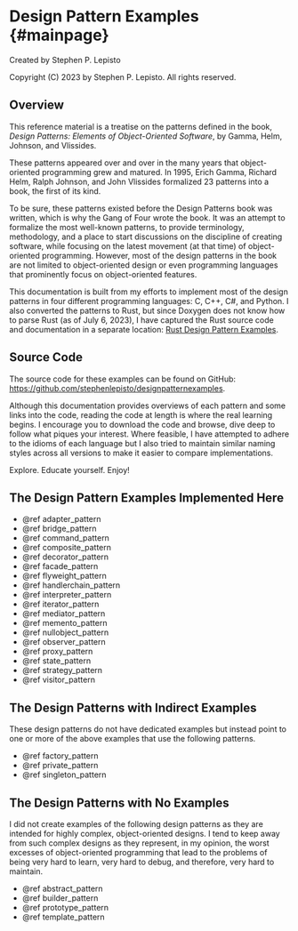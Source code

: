 # Design Pattern Examples {#mainpage}

Created by Stephen P. Lepisto

Copyright (C) 2023 by Stephen P. Lepisto.  All rights reserved.

## Overview

This reference material is a treatise on the patterns defined in the book,
*Design Patterns: Elements of Object-Oriented Software*, by Gamma, Helm,
Johnson, and Vlissides.

These patterns appeared over and over in the many years that object-oriented
programming grew and matured.  In 1995, Erich Gamma, Richard Helm, Ralph
Johnson, and John Vlissides formalized 23 patterns into a book, the first of
its kind.

To be sure, these patterns existed before the Design Patterns book was written,
which is why the Gang of Four wrote the book.  It was an attempt to formalize
the most well-known patterns, to provide terminology, methodology, and a place
to start discussions on the discipline of creating software, while focusing on
the latest movement (at that time) of object-oriented programming.  However,
most of the design patterns in the book are not limited to object-oriented
design or even programming languages that prominently focus on object-oriented
features.

This documentation is built from my efforts to implement most of the design
patterns in four different programming languages: C, C++, C#, and Python.  I
also converted the patterns to Rust, but since Doxygen does not know how to
parse Rust (as of July 6, 2023), I have captured the Rust source code and
documentation in a separate location:
[Rust Design Pattern Examples](https://stephenlepisto.com/developer/designpatternexamples/rust/doc/design_pattern_examples_rust/index.html "Browse Design Pattern Examples in Rust").


## Source Code

The source code for these examples can be found on GitHub: https://github.com/stephenlepisto/designpatternexamples.

Although this documentation provides overviews of each pattern and some links
into the code, reading the code at length is where the real learning begins.  I
encourage you to download the code and browse, dive deep to follow what piques
your interest.  Where feasible, I have attempted to adhere to the idioms of each
language but I also tried to maintain similar naming styles across all versions
to make it easier to compare implementations.

Explore.  Educate yourself.  Enjoy!


## The Design Pattern Examples Implemented Here
- @ref adapter_pattern
- @ref bridge_pattern
- @ref command_pattern
- @ref composite_pattern
- @ref decorator_pattern
- @ref facade_pattern
- @ref flyweight_pattern
- @ref handlerchain_pattern
- @ref interpreter_pattern
- @ref iterator_pattern
- @ref mediator_pattern
- @ref memento_pattern
- @ref nullobject_pattern
- @ref observer_pattern
- @ref proxy_pattern
- @ref state_pattern
- @ref strategy_pattern
- @ref visitor_pattern

## The Design Patterns with Indirect Examples
These design patterns do not have dedicated examples but instead point to one
or more of the above examples that use the following patterns.

- @ref factory_pattern
- @ref private_pattern
- @ref singleton_pattern

## The Design Patterns with No Examples
I did not create examples of the following design patterns as they are intended
for highly complex, object-oriented designs.  I tend to keep away from such
complex designs as they represent, in my opinion, the worst excesses of
object-oriented programming that lead to the problems of being very hard to
learn, very hard to debug, and therefore, very hard to maintain.

- @ref abstract_pattern
- @ref builder_pattern
- @ref prototype_pattern
- @ref template_pattern
